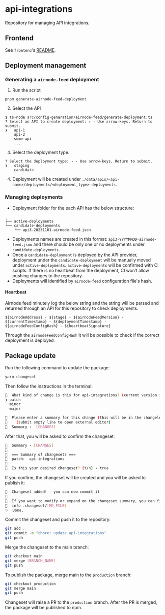 # api-integrations

Repository for managing API integrations.

## Frontend

See `frontend`'s [README](/frontend/README.md).

## Deployment management

### Generating a `airnode-feed` deployment

1. Run the script

```shell
pnpm generate-airnode-feed-deployment
```

2. Select the API

```
$ ts-node src/config-generation/airnode-feed/generate-deployment.ts
? Select an API to create deployment: › - Use arrow-keys. Return to submit.
❯   api-1
    api-2
    some-api
    ...
```

4. Select the deployment type.

```
? Select the deployment type: › - Use arrow-keys. Return to submit.
❯   staging
    candidate
```

4. Deployment will be created under `./data/apis/<api-name>/deployments/<deployment_type>-deployments`.

### Managing deployments

- Deployment folder for the each API has the below structure:

```
.
├── active-deployments
└── candidate-deployments
    └── api3-20231101-airnode-feed.json
```

- Deployments names are created in this format: `api3-YYYYMMDD-airnode-feed.json` and there should be only one or no
  deployments under `candidate-deployments`.
- Once a `candidate-deployment` is deployed by the API provider, deployment under the `candidate-deployment` will be
  manually moved under `active-deployments`. `active-deployments` will be confirmed with CI scripts. If there is no
  heartbeat from the deployment, CI won't allow pushing changes to the repository.
- Deployments will identified by `airnode-feed` configuration file's hash.

#### Heartbeat

Airnode feed minutely log the below string and the string will be parsed and returned through an API for this repository
to check deployments.

```
${airnodeAddress} - ${stage} - ${airnodeFeedVersion} - ${currentTimestamp} - ${deploymentTimestamp} - ${airnodeFeedConfigHash} - ${heartbeatSignature}
```

Through the `airnodeFeedConfigHash` it will be possible to check if the correct deployment is deployed.

## Package update

Run the following command to update the package:

```bash
yarn changeset
```

Then follow the instructions in the terminal:

```bash
🦋  What kind of change is this for api-integrations? (current version is x.x.x)
❯ patch
  minor
  major
```

```bash
🦋  Please enter a summary for this change (this will be in the changelogs).
🦋    (submit empty line to open external editor)
🦋  Summary ›  [CHANGES]
```

After that, you will be asked to confirm the changeset:

```bash
🦋  Summary › [CHANGES]
🦋
🦋  === Summary of changesets ===
🦋  patch:  api-integrations
🦋
🦋  Is this your desired changeset? (Y/n) › true
```

If you confirm, the changeset will be created and you will be asked to publish it:

```bash
🦋  Changeset added! - you can now commit it
🦋
🦋  If you want to modify or expand on the changeset summary, you can find it here
🦋  info .changeset/[MD_FILE]
✨  Done.
```

Commit the changeset and push it to the repository:

```bash
git add .
git commit -m "chore: update api-integrations"
git push
```

Merge the changeset to the main branch:

```bash
git checkout main
git merge [BRANCH_NAME]
git push
```

To publish the package, merge main to the `production` branch:

```bash
git checkout production
git merge main
git push
```

Changeset will raise a PR to the `production` branch. After the PR is merged, the package will be published to npm.
